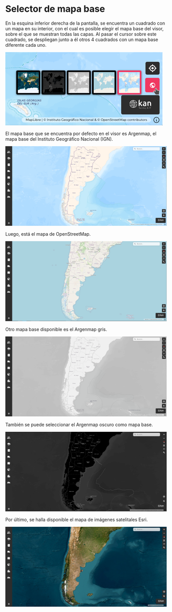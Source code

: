 # Selector de mapa base

En la esquina inferior derecha de la pantalla, se encuentra un cuadrado con un mapa en su interior, con el cual es posible elegir el mapa base del visor, sobre el que se muestran todas las capas. Al pasar el cursor sobre este cuadrado, se despliegan junto a él otros 4 cuadrados con un mapa base diferente cada uno.

![](../images/base1.png)

El mapa base que se encuentra por defecto en el visor es Argenmap, el mapa base del Instituto Geográfico Nacional (IGN).

![](../images/base2.png)

Luego, está el mapa de OpenStreetMap.

![](../images/base3.png)

Otro mapa base disponible es el Argenmap gris.

![](../images/base4.png)

También se puede seleccionar el Argenmap oscuro como mapa base.

![](../images/base5.png)

Por último, se halla disponible el mapa de imágenes satelitales Esri.

![](../images/base6.png)
